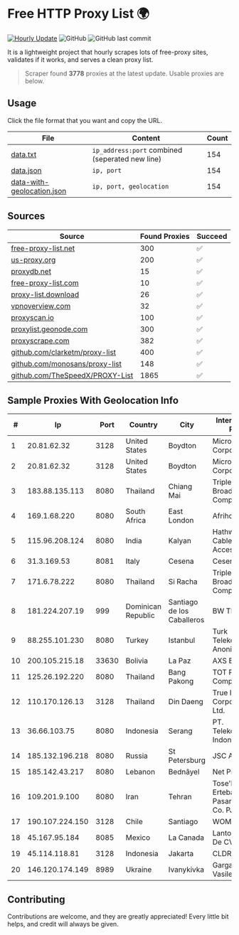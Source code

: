 
# Free HTTP Proxy List 🌍

[![Hourly Update](https://github.com/mertguvencli/http-proxy-list/actions/workflows/main.yml/badge.svg?branch=main)](https://github.com/mertguvencli/http-proxy-list/actions/workflows/main.yml)
![GitHub](https://img.shields.io/github/license/mertguvencli/http-proxy-list)
![GitHub last commit](https://img.shields.io/github/last-commit/mertguvencli/http-proxy-list)

It is a lightweight project that hourly scrapes lots of free-proxy sites, validates if it works, and serves a clean proxy list.


> Scraper found **3778** proxies at the latest update. Usable proxies are below.

## Usage

Click the file format that you want and copy the URL.


|File|Content|Count|
|----|-------|-----|
|[data.txt](https://raw.githubusercontent.com/mertguvencli/http-proxy-list/main/proxy-list/data.txt)|`ip_address:port` combined (seperated new line)|154|
|[data.json](https://raw.githubusercontent.com/mertguvencli/http-proxy-list/main/proxy-list/data.json)|`ip, port`|154|
|[data-with-geolocation.json](https://raw.githubusercontent.com/mertguvencli/http-proxy-list/main/proxy-list/data-with-geolocation.json)|`ip, port, geolocation`|154|

## Sources

|Source|Found Proxies|Succeed|
|------|-------------|-------|
|[free-proxy-list.net](https://free-proxy-list.net)|300|✅|
|[us-proxy.org](https://www.us-proxy.org)|200|✅|
|[proxydb.net](http://proxydb.net)|15|✅|
|[free-proxy-list.com](https://free-proxy-list.com/?page=&port=&type%5B%5D=http&type%5B%5D=https&up_time=0&search=Search)|10|✅|
|[proxy-list.download](https://www.proxy-list.download/HTTP)|26|✅|
|[vpnoverview.com](https://vpnoverview.com/privacy/anonymous-browsing/free-proxy-servers)|32|✅|
|[proxyscan.io](https://www.proxyscan.io)|100|✅|
|[proxylist.geonode.com](https://proxylist.geonode.com/api/proxy-list?limit=300&page=1&sort_by=lastChecked&sort_type=desc&protocols=http,https)|300|✅|
|[proxyscrape.com](https://api.proxyscrape.com/v2/?request=displayproxies&protocol=http&timeout=10000&country=all&ssl=all&anonymity=all)|382|✅|
|[github.com/clarketm/proxy-list](https://raw.githubusercontent.com/clarketm/proxy-list/master/proxy-list-raw.txt)|400|✅|
|[github.com/monosans/proxy-list](https://raw.githubusercontent.com/monosans/proxy-list/main/proxies/http.txt)|148|✅|
|[github.com/TheSpeedX/PROXY-List](https://raw.githubusercontent.com/TheSpeedX/PROXY-List/master/http.txt)|1865|✅|


## Sample Proxies With Geolocation Info

|#|Ip|Port|Country|City|Internet Service Provider|
|-|--|----|-------|----|-------------------------|
|1|20.81.62.32|3128|United States|Boydton|Microsoft Corporation|
|2|20.81.62.32|3128|United States|Boydton|Microsoft Corporation|
|3|183.88.135.113|8080|Thailand|Chiang Mai|Triple T Broadband Public Company Limited|
|4|169.1.68.220|8080|South Africa|East London|Afrihost (Pty) Ltd|
|5|115.96.208.124|8080|India|Kalyan|Hathway IP over Cable Internet Access|
|6|31.3.169.53|8081|Italy|Cesena|Cesena NET S.R.L.|
|7|171.6.78.222|8080|Thailand|Si Racha|Triple T Broadband Public Company Limited|
|8|181.224.207.19|999|Dominican Republic|Santiago de los Caballeros|BW TELECOM|
|9|88.255.101.230|8080|Turkey|Istanbul|Turk Telekomunikasyon Anonim Sirketi|
|10|200.105.215.18|33630|Bolivia|La Paz|AXS Bolivia S. A.|
|11|125.26.192.220|8080|Thailand|Bang Pakong|TOT Public Company Limited|
|12|110.170.126.13|3128|Thailand|Din Daeng|True Internet Corporation CO. Ltd.|
|13|36.66.103.75|8080|Indonesia|Serang|PT. Telekomunikasi Indonesia|
|14|185.132.196.218|8080|Russia|St Petersburg|JSC Avantel|
|15|185.142.43.217|8080|Lebanon|Bednâyel|Net Pro sarl|
|16|109.201.9.100|8080|Iran|Tehran|Tose'h Fanavari Ertebabat Pasargad Arian Co. PJS|
|17|190.107.224.150|3128|Chile|Santiago|WOM S.A.|
|18|45.167.95.184|8085|Mexico|La Canada|Lantointernet SA De CV|
|19|45.114.118.81|3128|Indonesia|Jakarta|CLDREU|
|20|146.120.174.149|8989|Ukraine|Ivanykivka|Gargat Igor Vasilevich|



## Contributing

Contributions are welcome, and they are greatly appreciated! Every
little bit helps, and credit will always be given.

